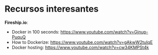 # Recursos interesantes

**Fireship.io**:

- Docker in 100 seconds: https://www.youtube.com/watch?v=Gjnup-PuquQ
- How to Dockerize: https://www.youtube.com/watch?v=gAkwW2tuIqE
- Docker hosting: https://www.youtube.com/watch?v=cw34KMPSt4k
